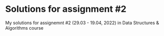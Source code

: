 # Solutions for assignment #2
My solutions for assignemnt #2 (29.03 - 19.04, 2022) in Data Structures & Algorithms course
